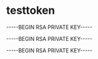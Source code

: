 # testtoken

-----BEGIN RSA PRIVATE KEY-----


-----BEGIN RSA PRIVATE KEY-----


-----BEGIN RSA PRIVATE KEY-----
